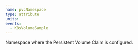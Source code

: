 ```yaml
---
name: pvcNamespace
type: attribute
units:
events:
  - K8sVolumeSample
---
```


Namespace where the Persistent Volume Claim is configured.